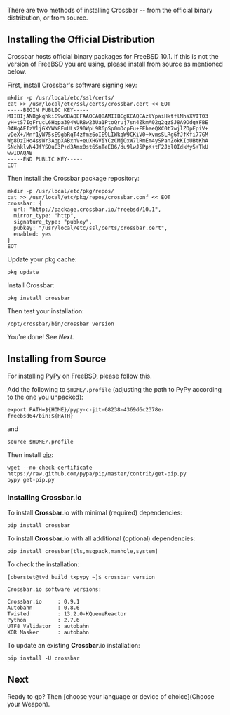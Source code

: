 There are two methods of installing Crossbar -- from the official binary distribution, or from source.

## Installing the Official Distribution

Crossbar hosts official binary packages for FreeBSD 10.1.
If this is not the version of FreeBSD you are using, please install from source as mentioned below.

First, install Crossbar's software signing key:

```console
mkdir -p /usr/local/etc/ssl/certs/
cat >> /usr/local/etc/ssl/certs/crossbar.cert << EOT
-----BEGIN PUBLIC KEY-----
MIIBIjANBgkqhkiG9w0BAQEFAAOCAQ8AMIIBCgKCAQEAzlYpaiHktflMhsXVIT03
yH+tS7IgFrucL6Hqpa394WUR8w23Ua1PtoQruj7sn4ZkmA02g2qzSJ8A9DdgYFBE
0AHqAEIzVljGXYWN8FmULs290WpL9R6pSp0mDcpFu+FEhaeQXC0t7wjlZOpEpiV+
vDeX+/Mnf1yW75sE9gbRqT4zfmz6oIE9LIWkqW9CKiV0+XvmsSLRg6fJfKfi77GM
Wg8DzIHo4ssWr3AqpXABxnV+euXHGViYCzCMjOxW7lRmEm4ySPanZokKIpUBtKhA
SNchklvN4JfYSQuE3P+d3Amx0st6SnTeEB6/du9lwJ5PpK+tF2JblOIdkMy5+TkU
wwIDAQAB
-----END PUBLIC KEY-----
EOT
```

Then install the Crossbar package repository:

```console
mkdir -p /usr/local/etc/pkg/repos/
cat >> /usr/local/etc/pkg/repos/crossbar.conf << EOT
crossbar: {
  url: "http://package.crossbar.io/freebsd/10.1",
  mirror_type: "http",
  signature_type: "pubkey",
  pubkey: "/usr/local/etc/ssl/certs/crossbar.cert",
  enabled: yes
}
EOT
```

Update your pkg cache:

```console
pkg update
```

Install Crossbar:

```console
pkg install crossbar
```

Then test your installation:

```console
/opt/crossbar/bin/crossbar version
```

You're done! See _Next_.


## Installing from Source

For installing [PyPy](http://pypy.org/) on FreeBSD, please follow [this](http://tavendo.com/blog/post/pypy-on-freebsd-nightlies/).

Add the following to `$HOME/.profile` (adjusting the path to PyPy according to the one you unpacked):

```
export PATH=${HOME}/pypy-c-jit-68238-4369d6c2378e-freebsd64/bin:${PATH}
```

and

```
source $HOME/.profile
```

Then install [pip](http://pip.readthedocs.org/en/latest/installing.html):

```
wget --no-check-certificate https://raw.github.com/pypa/pip/master/contrib/get-pip.py
pypy get-pip.py
```

### Installing Crossbar.io

To install **Crossbar**.io with minimal (required) dependencies:

```console
pip install crossbar
```

To install **Crossbar**.io with all additional (optional) dependencies:

```console
pip install crossbar[tls,msgpack,manhole,system]
```

To check the installation:

```console
[oberstet@tvd_build_txpypy ~]$ crossbar version

Crossbar.io software versions:

Crossbar.io     : 0.9.1
Autobahn        : 0.8.6
Twisted         : 13.2.0-KQueueReactor
Python          : 2.7.6
UTF8 Validator  : autobahn
XOR Masker      : autobahn
```

To update an existing **Crossbar**.io installation:

```
pip install -U crossbar
```

## Next

Ready to go? Then [choose your language or device of choice](Choose your Weapon).
